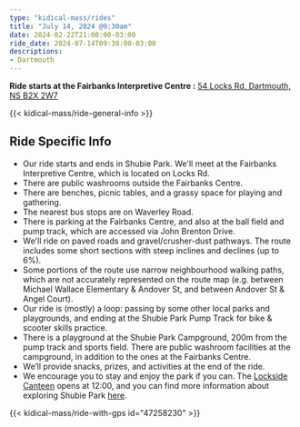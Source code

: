 ```yaml
---
type: "kidical-mass/rides"
title: "July 14, 2024 @9:30am"
date: 2024-02-22T21:00:00-03:00
ride_date: 2024-07-14T09:30:00-03:00
descriptions:
- Dartmouth
---
```


**Ride starts at the Fairbanks Interpretive Centre :** [54 Locks Rd, Dartmouth, NS B2X 2W7](https://maps.app.goo.gl/CXEdHmLMByyLe9jx9)

{{< kidical-mass/ride-general-info >}}

## Ride Specific Info
* Our ride starts and ends in Shubie Park. We'll meet at the Fairbanks Interpretive Centre, which is located on Locks Rd.
* There are public washrooms outside the Fairbanks Centre. 
* There are benches, picnic tables, and a grassy space for playing and gathering. 
* The nearest bus stops are on Waverley Road.
* There is parking at the Fairbanks Centre, and also at the ball field and pump track, which are accessed via John Brenton Drive.
* We'll ride on paved roads and gravel/crusher-dust pathways. The route includes some short sections with steep inclines and declines (up to 6%). 
* Some portions of the route use narrow neighbourhood walking paths, which are not accurately represented on the route map (e.g. between Michael Wallace Elementary & Andover St, and between Andover St & Angel Court). 
* Our ride is (mostly) a loop: passing by some other local parks and playgrounds, and ending at the Shubie Park Pump Track for bike & scooter skills practice.
* There is a playground at the Shubie Park Campground, 200m from the pump track and sports field. There are public washroom facilities at the campground, in addition to the ones at the Fairbanks Centre.
* We’ll provide snacks, prizes, and activities at the end of the ride.
* We encourage you to stay and enjoy the park if you can. The [Lockside Canteen](https://lemon.dog/) opens at 12:00, and you can find more information about exploring Shubie Park [here](https://www.shubenacadiecanal.ca/shubie-park).

{{< kidical-mass/ride-with-gps id="47258230" >}}
